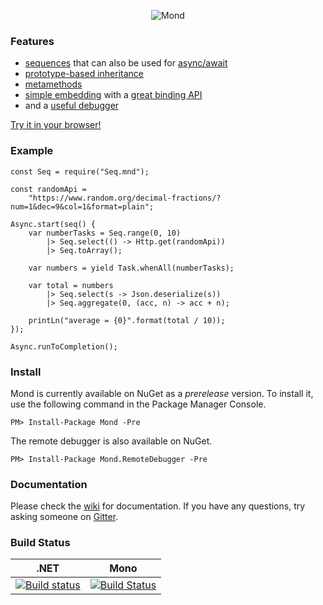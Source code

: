 <p align="center"><img src="http://i.imgur.com/As4LMO6.png" alt="Mond"/>

### Features
* [sequences](https://github.com/Rohansi/Mond/wiki/Sequences) that can also be used for [async/await](https://fpp.literallybrian.com/mond/#e24f0a629859b38e2c27efa8aebaf60cf2cc4aed)
* [prototype-based inheritance](https://github.com/Rohansi/Mond/wiki/Prototypes)
* [metamethods](https://github.com/Rohansi/Mond/wiki/Metamethods)
* [simple embedding](https://github.com/Rohansi/Mond/wiki/Basic-Usage) with a [great binding API](https://github.com/Rohansi/Mond/wiki/Binding-API)
* and a [useful debugger](https://github.com/Rohansi/Mond/wiki/Debugging)

[Try it in your browser!](https://rohbot.net/mond/)

### Example
```
const Seq = require("Seq.mnd");

const randomApi =
    "https://www.random.org/decimal-fractions/?num=1&dec=9&col=1&format=plain";

Async.start(seq() {
    var numberTasks = Seq.range(0, 10)
        |> Seq.select(() -> Http.get(randomApi))
        |> Seq.toArray();

    var numbers = yield Task.whenAll(numberTasks);

    var total = numbers
        |> Seq.select(s -> Json.deserialize(s))
        |> Seq.aggregate(0, (acc, n) -> acc + n);
        
    printLn("average = {0}".format(total / 10));
});

Async.runToCompletion();
```

### Install
Mond is currently available on NuGet as a *prerelease* version. To install it, use the following command in the Package Manager Console.
```
PM> Install-Package Mond -Pre
```

The remote debugger is also available on NuGet.
```
PM> Install-Package Mond.RemoteDebugger -Pre
```

### Documentation
Please check the [wiki](https://github.com/Rohansi/Mond/wiki) for documentation. If you have any questions, try asking someone on [Gitter](https://gitter.im/Rohansi/Mond).


### Build Status
| .NET | Mono |
|------|------|
| [![Build status](https://ci.appveyor.com/api/projects/status/di5tqqt73bu6aire)](https://ci.appveyor.com/project/Rohansi/mond) | [![Build Status](https://travis-ci.org/Rohansi/Mond.svg?branch=master)](https://travis-ci.org/Rohansi/Mond)
